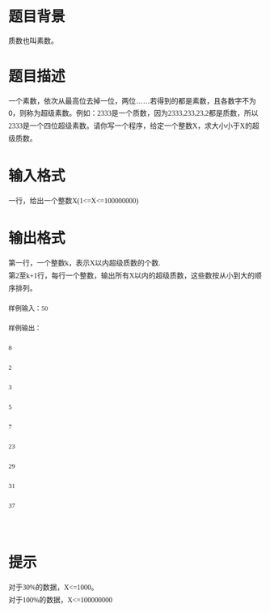 # 

 
 # 题目背景 
<p>质数也叫素数。</p> 

 
 # 题目描述 
<p><span style="font-family: arial, 宋体, sans-serif; font-size: 14px; line-height: 24px; text-indent: 28px;">一个素数，依次从最高位去掉一位，两位&hellip;&hellip;若得到的都是素数，且各数字不为0，则称为超级素数。</span><span style="color: rgb(34, 34, 34); font-family: 微软雅黑; font-size: 14px; line-height: 25px;">例如：2333是一个质数，因为2333,233,23,2都是质数，所以2333是一个四位超级素数。请你写一个程序，给定一个整数X，求大小小于X的超级质数。</span></p> 

 
 # 输入格式 
<p><span style="color: rgb(34, 34, 34); font-family: 微软雅黑; font-size: 14px; line-height: 25px;">一行，给出一个整数X(1&lt;=X&lt;=100000000)</span></p> 

 
 # 输出格式 
<p><span style="color: rgb(34, 34, 34); font-family: 微软雅黑; font-size: 14px; line-height: 25px;">第一行，一个整数k，表示X以内超级质数的个数.</span><br class="contentbr" style="box-sizing: border-box; display: inline; line-height: 30px; color: rgb(34, 34, 34); font-family: 微软雅黑; font-size: 14px;" />
<span style="color: rgb(34, 34, 34); font-family: 微软雅黑; font-size: 14px; line-height: 25px;">第2至k+1行，每行一个整数，输出所有X以内的超级质数，这些数按从小到大的顺序排列。</span></p>

<p><font color="#222222" face="微软雅黑" size="2"><span style="line-height: 25px;">样例输入：50</span></font></p>

<p><font color="#222222" face="微软雅黑" size="2"><span style="line-height: 25px;">样例输出：</span></font></p>

<p><font color="#222222" face="微软雅黑" size="2"><span style="line-height: 25px;">8</span></font></p>

<p><font color="#222222" face="微软雅黑" size="2"><span style="line-height: 25px;">2</span></font></p>

<p><font color="#222222" face="微软雅黑" size="2"><span style="line-height: 25px;">3</span></font></p>

<p><font color="#222222" face="微软雅黑" size="2"><span style="line-height: 25px;">5</span></font></p>

<p><font color="#222222" face="微软雅黑" size="2"><span style="line-height: 25px;">7</span></font></p>

<p><font color="#222222" face="微软雅黑" size="2"><span style="line-height: 25px;">23</span></font></p>

<p><font color="#222222" face="微软雅黑" size="2"><span style="line-height: 25px;">29</span></font></p>

<p><font color="#222222" face="微软雅黑" size="2"><span style="line-height: 25px;">31</span></font></p>

<p><font color="#222222" face="微软雅黑" size="2"><span style="line-height: 25px;">37</span></font></p>

<p><font color="#222222" face="微软雅黑" size="2"><span style="line-height: 25px;">&nbsp;&nbsp;&nbsp;</span></font></p> 

 
 # 提示 
<p><span style="color: rgb(34, 34, 34); font-family: 微软雅黑; font-size: 14px; line-height: 25px;">对于30%的数据，X&lt;=1000。</span><br class="contentbr" style="box-sizing: border-box; display: inline; line-height: 30px; color: rgb(34, 34, 34); font-family: 微软雅黑; font-size: 14px;" />
<span style="color: rgb(34, 34, 34); font-family: 微软雅黑; font-size: 14px; line-height: 25px;">对于100%的数据，X&lt;=100000000</span></p> 
